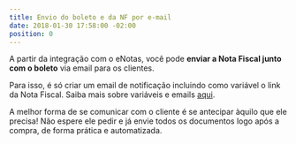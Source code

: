 ```yaml
---
title: Envio do boleto e da NF por e-mail
date: 2018-01-30 17:58:00 -02:00
position: 0
---
```


A partir da integração com o eNotas, você pode **enviar a Nota Fiscal junto com o boleto** via email para os clientes.

Para isso, é só criar um email de notificação incluindo como variável o link da Nota Fiscal. Saiba mais sobre variáveis e emails [aqui](http://boletosimples-features.siteleaf.net/notificacoes-por-e-mail/variaveis-de-substituicao/).

A melhor forma de se comunicar com o cliente é se antecipar àquilo que ele precisa! Não espere ele pedir e já envie todos os documentos logo após a compra, de forma prática e automatizada.